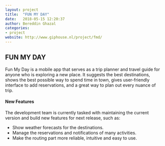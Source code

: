 ```yaml
---
layout: project
title:  "FUN MY DAY"
date:   2018-05-15 12:20:37
author: Bereddin Ghazal
categories:
- project
website: http://www.giphouse.nl/project/fmd/
---
```


## FUN MY DAY

Fun My Day is a mobile app that serves as a trip planner and travel guide for anyone who is exploring a new place. It suggests the best destinations, shows the best possible way to spend time in town, gives user-friendly interface to add reservations, and a great way to plan out every nuance of trip. 

#### New Features
The development team is currently tasked with maintaining the current version and build new features for next release, such as:
* Show weather forecasts for the destinations.
* Manage the reservations and notifications of many activities.
* Make the routing part more reliable, intuitive and easy to use.

